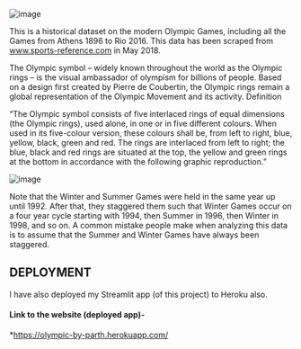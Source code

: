 ![image](https://user-images.githubusercontent.com/68374336/185919740-7ae9789f-e9e1-4298-a4e6-a400b765fb0e.png)


This is a historical dataset on the modern Olympic Games, including all the Games from Athens 1896 to Rio 2016. This data has been scraped from www.sports-reference.com in May 2018.

The Olympic symbol – widely known throughout the world as the Olympic rings – is the visual ambassador of olympism for billions of people. Based on a design first created by Pierre de Coubertin, the Olympic rings remain a global representation of the Olympic Movement and its activity. Definition

“The Olympic symbol consists of five interlaced rings of equal dimensions (the Olympic rings), used alone, in one or in five different colours. When used in its five-colour version, these colours shall be, from left to right, blue, yellow, black, green and red. The rings are interlaced from left to right; the blue, black and red rings are situated at the top, the yellow and green rings at the bottom in accordance with the following graphic reproduction.”



![image](https://user-images.githubusercontent.com/68374336/185919583-89f1d732-8571-49de-a71e-133f9ba7b55a.png)


Note that the Winter and Summer Games were held in the same year up until 1992. After that, they staggered them such that Winter Games occur on a four year cycle starting with 1994, then Summer in 1996, then Winter in 1998, and so on. A common mistake people make when analyzing this data is to assume that the Summer and Winter Games have always been staggered.


## DEPLOYMENT

I have also deployed my Streamlit app (of this project) to Heroku also.

#### Link to the website (deployed app)-
*https://olympic-by-parth.herokuapp.com/
